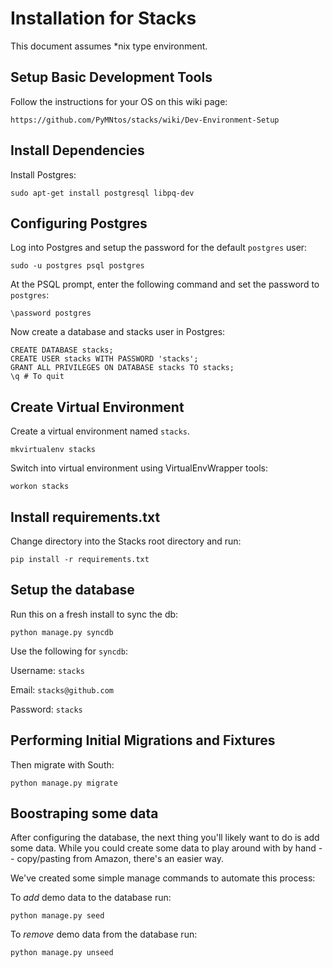 Installation for Stacks
=======================

This document assumes *nix type environment.

Setup Basic Development Tools
-----------------------------

Follow the instructions for your OS on this wiki page:

    https://github.com/PyMNtos/stacks/wiki/Dev-Environment-Setup

Install Dependencies
--------------------

Install Postgres:

    sudo apt-get install postgresql libpq-dev

Configuring Postgres
--------------------

Log into Postgres and setup the password for the default `postgres` user:

    sudo -u postgres psql postgres

At the PSQL prompt, enter the following command and set the password to `postgres`:

    \password postgres

Now create a database and stacks user in Postgres:

    CREATE DATABASE stacks;
    CREATE USER stacks WITH PASSWORD 'stacks';
    GRANT ALL PRIVILEGES ON DATABASE stacks TO stacks;
    \q # To quit

Create Virtual Environment
--------------------------

Create a virtual environment named `stacks`.

    mkvirtualenv stacks

Switch into virtual environment using VirtualEnvWrapper tools:

    workon stacks

Install requirements.txt
------------------------

Change directory into the Stacks root directory and run:

    pip install -r requirements.txt

Setup the database
------------------

Run this on a fresh install to sync the db:

    python manage.py syncdb

Use the following for `syncdb`:

Username: `stacks`

Email: `stacks@github.com`

Password: `stacks`

Performing Initial Migrations and Fixtures
-------------------------------------------

Then migrate with South:

    python manage.py migrate

Boostraping some data
----------------

After configuring the database, the next thing you'll likely want to do is add some data. While you could create some data to play around with by hand -- copy/pasting from Amazon, there's an easier way. 

We've created some simple manage commands to automate this process:

To _add_ demo data to the database run:
```
python manage.py seed
```

To _remove_ demo data from the database run:
```
python manage.py unseed
```
